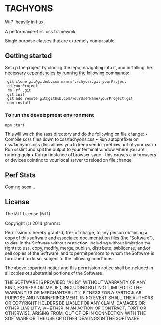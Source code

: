 # TACHYONS

WIP (heavily in flux)

A performance-first css framework

Single purpose classes that are extremely composable.

## Getting started

Set up the project by cloning the repo, navigating into it, and installing the necessary dependencies by running the following commands:

```
 git clone git@github.com:mrmrs/tachyons.git yourProject
 cd yourProject
 rm -rf .git
 git init
 git add remote git@github.com/yourUserName/yourProject.git
 npm install
```

### To run the development environment
```
npm start
```

This will watch the sass directory and do the following on file change:
  • Compile scss files down to css/tachyons.css 
  • Run autoprefixer on css/tachyons.css (this allows you to keep vendor prefixes out of your css)
  • Run csslint and spit the output to your terminal window where you are running gulp
  • Run an instance of browser-sync - this causes any browsers or devices pointing to your local server to reload on file change.

## Perf Stats

Coming soon...

## License

The MIT License (MIT)

Copyright (c) 2014 @mrmrs

Permission is hereby granted, free of charge, to any person obtaining a copy of this software and associated documentation files (the "Software"), to deal in the Software without restriction, including without limitation the rights to use, copy, modify, merge, publish, distribute, sublicense, and/or sell copies of the Software, and to permit persons to whom the Software is furnished to do so, subject to the following conditions:

The above copyright notice and this permission notice shall be included in all copies or substantial portions of the Software.

THE SOFTWARE IS PROVIDED "AS IS", WITHOUT WARRANTY OF ANY KIND, EXPRESS OR IMPLIED, INCLUDING BUT NOT LIMITED TO THE WARRANTIES OF MERCHANTABILITY, FITNESS FOR A PARTICULAR PURPOSE AND NONINFRINGEMENT. IN NO EVENT SHALL THE AUTHORS OR COPYRIGHT HOLDERS BE LIABLE FOR ANY CLAIM, DAMAGES OR OTHER LIABILITY, WHETHER IN AN ACTION OF CONTRACT, TORT OR OTHERWISE, ARISING FROM, OUT OF OR IN CONNECTION WITH THE SOFTWARE OR THE USE OR OTHER DEALINGS IN THE SOFTWARE.
